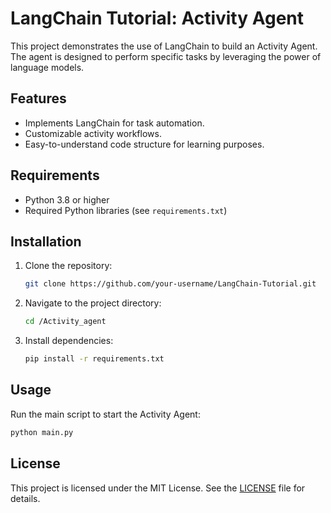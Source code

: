 # LangChain Tutorial: Activity Agent

This project demonstrates the use of LangChain to build an Activity Agent. The agent is designed to perform specific tasks by leveraging the power of language models.

## Features

- Implements LangChain for task automation.
- Customizable activity workflows.
- Easy-to-understand code structure for learning purposes.

## Requirements

- Python 3.8 or higher
- Required Python libraries (see `requirements.txt`)

## Installation

1. Clone the repository:
    ```bash
    git clone https://github.com/your-username/LangChain-Tutorial.git
    ```
2. Navigate to the project directory:
    ```bash
    cd /Activity_agent
    ```
3. Install dependencies:
    ```bash
    pip install -r requirements.txt
    ```

## Usage

Run the main script to start the Activity Agent:
```bash
python main.py
```

## License

This project is licensed under the MIT License. See the [LICENSE](LICENSE) file for details.
